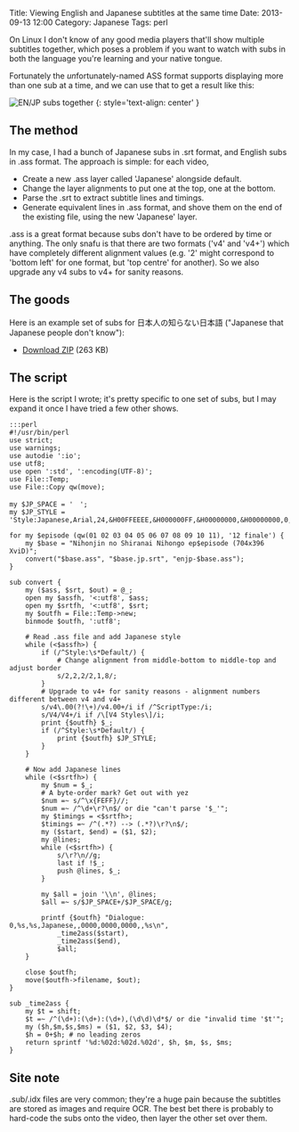 Title: Viewing English and Japanese subtitles at the same time
Date: 2013-09-13 12:00
Category: Japanese
Tags: perl

On Linux I don't know of any good media players that'll show multiple
subtitles together, which poses a problem if you want to watch with subs
in both the language you're learning and your native tongue.

Fortunately the <i>un</i>fortunately-named ASS format supports displaying
more than one sub at a time, and we can use that to get a result like this:

![EN/JP subs together](|filename|/images/enjp-subs.jpg)
{: style='text-align: center' }

## The method ##

In my case, I had a bunch of Japanese subs in .srt format, and English
subs in .ass format. The approach is simple: for each video,

 * Create a new .ass layer called 'Japanese' alongside default.
 * Change the layer alignments to put one at the top, one at the bottom.
 * Parse the .srt to extract subtitle lines and timings.
 * Generate equivalent lines in .ass format, and shove them on the end
   of the existing file, using the new 'Japanese' layer.

.ass is a great format because subs don't have to be ordered by time
or anything. The only snafu is that there are two formats ('v4' and 'v4+')
which have completely different alignment values (e.g. '2' might correspond
to 'bottom left' for one format, but 'top centre' for another). So we also
upgrade any v4 subs to v4+ for sanity reasons.

## The goods ##

Here is an example set of subs for 日本人の知らない日本語 ("Japanese that
Japanese people don't know"):

 * [Download ZIP](|filename|/downloads/Nihonjin_no_Shiranai_Nihongo_enjp.zip) (263 KB)

## The script ##

Here is the script I wrote; it's pretty specific to one set of subs, but I
may expand it once I have tried a few other shows.

    :::perl
    #!/usr/bin/perl
    use strict;
    use warnings;
    use autodie ':io';
    use utf8;
    use open ':std', ':encoding(UTF-8)';
    use File::Temp;
    use File::Copy qw(move);

    my $JP_SPACE = '　';
    my $JP_STYLE = 'Style:Japanese,Arial,24,&H00FFEEEE,&H000000FF,&H00000000,&H00000000,0,0,0,0,100,100,0,0,1,2,1,2,10,10,10,1\n';

    for my $episode (qw(01 02 03 04 05 06 07 08 09 10 11), '12 finale') {
        my $base = "Nihonjin no Shiranai Nihongo ep$episode (704x396 XviD)";
        convert("$base.ass", "$base.jp.srt", "enjp-$base.ass");
    }

    sub convert {
        my ($ass, $srt, $out) = @_;
        open my $assfh, '<:utf8', $ass;
        open my $srtfh, '<:utf8', $srt;
        my $outfh = File::Temp->new;
        binmode $outfh, ':utf8';

        # Read .ass file and add Japanese style
        while (<$assfh>) {
            if (/^Style:\s*Default/) {
                # Change alignment from middle-bottom to middle-top and adjust border
                s/2,2,2/2,1,8/;
            }
            # Upgrade to v4+ for sanity reasons - alignment numbers different between v4 and v4+
            s/v4\.00(?!\+)/v4.00+/i if /^ScriptType:/i;
            s/V4/V4+/i if /\[V4 Styles\]/i;
            print {$outfh} $_;
            if (/^Style:\s*Default/) {
                print {$outfh} $JP_STYLE;
            }
        }

        # Now add Japanese lines
        while (<$srtfh>) {
            my $num = $_;
            # A byte-order mark? Get out with yez
            $num =~ s/^\x{FEFF}//;
            $num =~ /^\d+\r?\n$/ or die "can't parse '$_'";
            my $timings = <$srtfh>;
            $timings =~ /^(.*?) --> (.*?)\r?\n$/;
            my ($start, $end) = ($1, $2);
            my @lines;
            while (<$srtfh>) {
                s/\r?\n//g;
                last if !$_;
                push @lines, $_;
            }

            my $all = join '\\n', @lines;
            $all =~ s/$JP_SPACE+/$JP_SPACE/g;

            printf {$outfh} "Dialogue: 0,%s,%s,Japanese,,0000,0000,0000,,%s\n",
                _time2ass($start),
                _time2ass($end),
                $all;
        }

        close $outfh;
        move($outfh->filename, $out);
    }

    sub _time2ass {
        my $t = shift;
        $t =~ /^(\d+):(\d+):(\d+),(\d\d)\d*$/ or die "invalid time '$t'";
        my ($h,$m,$s,$ms) = ($1, $2, $3, $4);
        $h = 0+$h; # no leading zeros
        return sprintf '%d:%02d:%02d.%02d', $h, $m, $s, $ms;
    }

## Site note ##

.sub/.idx files are very common; they're a huge pain because the subtitles
are stored as images and require OCR. The best bet there is probably to
hard-code the subs onto the video, then layer the other set over them.
